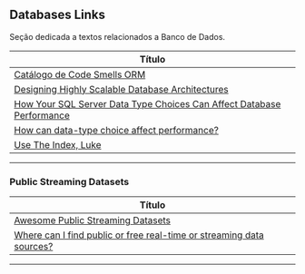 ## Databases Links

Seção dedicada a textos relacionados a Banco de Dados.

| **Título**  |
|---|
|[Catálogo de Code Smells ORM]|
|[Designing Highly Scalable Database Architectures]|
|[How Your SQL Server Data Type Choices Can Affect Database Performance]|
|[How can data-type choice affect performance?]|
|[Use The Index, Luke]|
------------



[Catálogo de Code Smells ORM]: <https://github.com/spgroup/ORM-Smells-Catalog>
[Designing Highly Scalable Database Architectures]: <https://www.red-gate.com/simple-talk/databases/sql-server/performance-sql-server/designing-highly-scalable-database-architectures/>
[How Your SQL Server Data Type Choices Can Affect Database Performance]: <https://www.sentryone.com/white-papers/data-type-choice-affects-database-performance>
[How can data-type choice affect performance?]: <https://www.sqlskills.com/blogs/paul/how-can-data-type-choice-affect-performance/>
[Use The Index, Luke]:<https://use-the-index-luke.com/>


### Public Streaming Datasets

| **Título**  |
|---|
|[Awesome Public Streaming Datasets]|
|[Where can I find public or free real-time or streaming data sources?]|
------------

[Awesome Public Streaming Datasets]: <https://github.com/ColinEberhardt/awesome-public-streaming-datasets>
[Where can I find public or free real-time or streaming data sources?]: <https://www.quora.com/Where-can-I-find-public-or-free-real-time-or-streaming-data-sources>